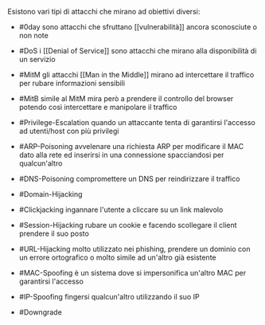 Esistono vari tipi di attacchi che mirano ad obiettivi diversi:

- #0day 
	sono attacchi che sfruttano [[vulnerabilità]] ancora sconosciute o non note  
- #DoS
	i [[Denial of Service]] sono attacchi che mirano alla disponibilità di un servizio
- #MitM
	gli attacchi [[Man in the Middle]] mirano ad intercettare il traffico per rubare informazioni sensibili 
- #MitB
	simile al MitM mira però a prendere il controllo del browser potendo così intercettare e manipolare il traffico
- #Privilege-Escalation
	quando un attaccante tenta di garantirsi l'accesso ad utenti/host con più privilegi
- #ARP-Poisoning
	avvelenare una richiesta ARP per modificare il MAC dato alla rete ed inserirsi in una connessione spacciandosi per qualcun'altro
- #DNS-Poisoning
	compromettere un DNS per reindirizzare il traffico
- #Domain-Hijacking
	
- #Clickjacking
	ingannare l'utente a cliccare su un link malevolo
- #Session-Hijacking
	rubare un cookie e facendo scollegare il client prendere il suo posto
- #URL-Hijacking
	molto utilizzato nei phishing, prendere un dominio con un errore ortografico o molto simile ad un'altro già esistente
- #MAC-Spoofing 
	è un sistema dove si impersonifica un'altro MAC per garantirsi l'accesso 
- #IP-Spoofing
	fingersi qualcun'altro utilizzando il suo IP
- #Downgrade


 